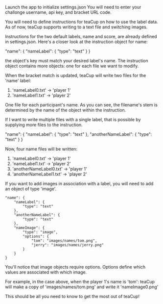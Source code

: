 Launch the app to initialize settings.json
You will need to enter your challonge username, api key, and bracket URL code.

You will need to define instructions for teaCup on how to use the label data.
As of now, teaCup supports writing to a text file and switching images.

Instructions for the two default labels, name and score, are already defined in settings.json.
Here's a closer look at the instruction object for name:

"name": {
	"nameLabel": {
		"type": "text"
	}
}

the object's key must match your desired label's name.
The instruction object contains more objects: one for each file we want to modify.

When the bracket match is updated, teaCup will write two files for the 'name' label:

1. 'nameLabel0.txt' -> 'player 1'
2. 'nameLabel1.txt' -> 'player 2'

One file for each participant's name.
As you can see, the filename's stem is determined by the name of the object within the instruction.

If I want to write multiple files with a single label, that is possible by supplying more files to the instruction.

"name": {
	"nameLabel": {
		"type": "text"
	},
	"anotherNameLabel": {
		"type": "text"
	}
}

Now, four name files will be written:

1. 'nameLabel0.txt' -> 'player 1'
2. 'nameLabel1.txt' -> 'player 2'
3. 'anotherNameLabel0.txt' -> 'player 1'
4. 'anotherNameLabel1.txt' -> 'player 2'

If you want to add images in association with a label, you will need to add an object of type 'image'.
```
"name": {
    "nameLabel": {
        "type": "text"
    },
    "anotherNameLabel": {
        "type": "text"
    },
    "nameImage": {
        "type": "image",
        "options": {
            "tom": "images/names/tom.png",
            "jerry": "images/names/jerry.png"
        }
    }
}
```
You'll notice that image objects require options.
Options define which values are associated with which image.

For example, in the case above, when the player 1's name is 'tom':
teaCup will make a copy of 'images/names/tom.png' and write it 'nameImage0.png'


This should be all you need to know to get the most out of teaCup!
